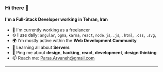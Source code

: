 ### Hi there 👋

#### I'm a Full-Stack Developer working in Tehran, Iran

- 🏢 I'm currently working as a freelancer
- ⚙️ I use daily: `angular`, `ogma`, `karma`, `react`, `node.js`, `.js`, `.html`, `.css`, `.svg`,
- 🌍 I'm mostly active within the **Web Development Community**
- 🌱 Learning all about **Servers**
- 💬 Ping me about **design**, **hacking**, **react**, **development**, **design thinking**
- 📫 Reach me: Parsa.Arvaneh@gmail.com

-----
